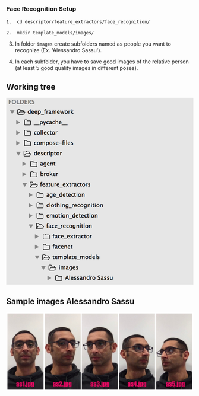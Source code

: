 
### Face Recognition Setup

```
1.  cd descriptor/feature_extractors/face_recognition/
```
```
2.  mkdir template_models/images/	
```
3.  In folder `images` create subfolders named as people you want to recognize (Ex. 'Alessandro Sassu').

4.  In each subfolder, you have to save good images of the relative person (at least 5 good quality images in different poses).

## Working tree
![alt text](working_tree.png)

## Sample images Alessandro Sassu
![alt text](as_sample.jpg)
